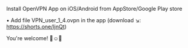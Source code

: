 Install OpenVPN App on iOS/Android from AppStore/Google Play store

• Add file VPN_user_1_4.ovpn in the app (download ↘️: https://shorts.one/IjnQt)

You're welcome! 👏☺️🎉
